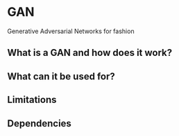 # GAN
Generative Adversarial Networks for fashion

## What is a GAN and how does it work?

## What can it be used for?

## Limitations

## Dependencies
